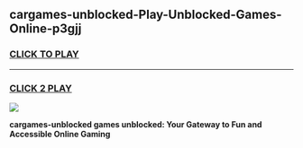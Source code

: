 
## cargames-unblocked-Play-Unblocked-Games-Online-p3gjj
<h3>
<a href="https://premium76.site?title=cargames-unblocked&ref=25A">CLICK TO PLAY</a></h3>
<hr>

<h3>
<a href="https://premium76.site?title=cargames-unblocked&ref=25A">CLICK 2 PLAY</a>
  
</h3>

<a href="https://premium76.site?title=cargames-unblocked&ref=25A"><img src="https://clearcache.store/games.png"></a>


**cargames-unblocked games unblocked: Your Gateway to Fun and Accessible Online Gaming**

